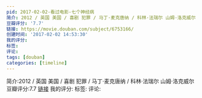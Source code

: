 ```yaml
---
pid: 2017-02-02-看过电影-七个神经病
简介: 2012 / 英国 美国 / 喜剧 犯罪 / 马丁·麦克唐纳 / 科林·法瑞尔 山姆·洛克威尔
豆瓣评分: '7.7'
链接: https://movie.douban.com/subject/6753166/
创建时间: '2017-02-02 14:53:30'
我的评分:
标签:
评论:
tags: [douban]
categories: [timeline]
---
```

简介:2012 / 英国 美国 / 喜剧 犯罪 / 马丁·麦克唐纳 / 科林·法瑞尔 山姆·洛克威尔
豆瓣评分:7.7
[链接](https://movie.douban.com/subject/6753166/)
我的评分:
标签:
评论:

